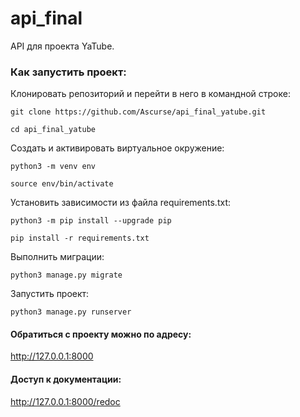 # api_final
API для проекта YaTube.

### Как запустить проект:

Клонировать репозиторий и перейти в него в командной строке:

```
git clone https://github.com/Ascurse/api_final_yatube.git
```

```
cd api_final_yatube
```

Cоздать и активировать виртуальное окружение:

```
python3 -m venv env
```

```
source env/bin/activate
```

Установить зависимости из файла requirements.txt:

```
python3 -m pip install --upgrade pip
```

```
pip install -r requirements.txt
```

Выполнить миграции:

```
python3 manage.py migrate
```

Запустить проект:

```
python3 manage.py runserver
```

#### Обратиться с проекту можно по адресу:
http://127.0.0.1:8000
#### Доступ к документации:
http://127.0.0.1:8000/redoc
